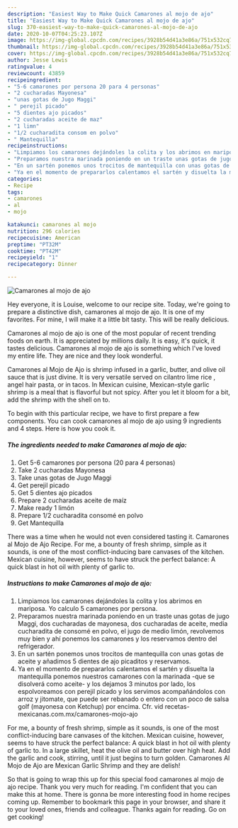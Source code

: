 ```yaml
---
description: "Easiest Way to Make Quick Camarones al mojo de ajo"
title: "Easiest Way to Make Quick Camarones al mojo de ajo"
slug: 370-easiest-way-to-make-quick-camarones-al-mojo-de-ajo
date: 2020-10-07T04:25:23.107Z
image: https://img-global.cpcdn.com/recipes/3928b54d41a3e86a/751x532cq70/camarones-al-mojo-de-ajo-foto-principal.jpg
thumbnail: https://img-global.cpcdn.com/recipes/3928b54d41a3e86a/751x532cq70/camarones-al-mojo-de-ajo-foto-principal.jpg
cover: https://img-global.cpcdn.com/recipes/3928b54d41a3e86a/751x532cq70/camarones-al-mojo-de-ajo-foto-principal.jpg
author: Jesse Lewis
ratingvalue: 4
reviewcount: 43859
recipeingredient:
- "5-6 camarones por persona 20 para 4 personas"
- "2 cucharadas Mayonesa"
- "unas gotas de Jugo Maggi"
- " perejil picado"
- "5 dientes ajo picados"
- "2 cucharadas aceite de maz"
- "1 limn"
- "1/2 cucharadita consom en polvo"
- " Mantequilla"
recipeinstructions:
- "Limpiamos los camarones dejándoles la colita y los abrimos en mariposa. Yo calculo 5 camarones por persona."
- "Preparamos nuestra marinada poniendo en un traste unas gotas de jugo Maggi, dos cucharadas de mayonesa, dos cucharadas de aceite, media cucharadita de consomé en polvo, el jugo de medio limón, revolvemos muy bien y ahí ponemos los camarones y los reservamos dentro del refrigerador."
- "En un sartén ponemos unos trocitos de mantequilla con unas gotas de aceite y añadimos 5 dientes de ajo picaditos y reservamos."
- "Ya en el momento de prepararlos calentamos el sartén y disuelta la mantequilla ponemos nuestros camarones con la marinada -que se disolverá como aceite- y los dejamos 3 minutos por lado, los espolvoreamos con perejil picado y los servimos acompañándolos con arroz y jitomate, que puede ser rebanado o entero con un poco de salsa golf (mayonesa con Ketchup) por encima. Cfr. vid recetas-mexicanas.com.mx/camarones-mojo-ajo"
categories:
- Recipe
tags:
- camarones
- al
- mojo

katakunci: camarones al mojo 
nutrition: 296 calories
recipecuisine: American
preptime: "PT32M"
cooktime: "PT42M"
recipeyield: "1"
recipecategory: Dinner

---
```



![Camarones al mojo de ajo](https://img-global.cpcdn.com/recipes/3928b54d41a3e86a/751x532cq70/camarones-al-mojo-de-ajo-foto-principal.jpg)

Hey everyone, it is Louise, welcome to our recipe site. Today, we're going to prepare a distinctive dish, camarones al mojo de ajo. It is one of my favorites. For mine, I will make it a little bit tasty. This will be really delicious.

Camarones al mojo de ajo is one of the most popular of recent trending foods on earth. It is appreciated by millions daily. It is easy, it's quick, it tastes delicious. Camarones al mojo de ajo is something which I've loved my entire life. They are nice and they look wonderful.

Camarones al Mojo de Ajo is shrimp infused in a garlic, butter, and olive oil sauce that is just divine. It is very versatile served on cilantro lime rice , angel hair pasta, or in tacos. In Mexican cuisine, Mexican-style garlic shrimp is a meal that is flavorful but not spicy. After you let it bloom for a bit, add the shrimp with the shell on to.


To begin with this particular recipe, we have to first prepare a few components. You can cook camarones al mojo de ajo using 9 ingredients and 4 steps. Here is how you cook it.

<!--inarticleads1-->

##### The ingredients needed to make Camarones al mojo de ajo:

1. Get 5-6 camarones por persona (20 para 4 personas)
1. Take 2 cucharadas Mayonesa
1. Take unas gotas de Jugo Maggi
1. Get  perejil picado
1. Get 5 dientes ajo picados
1. Prepare 2 cucharadas aceite de maíz
1. Make ready 1 limón
1. Prepare 1/2 cucharadita consomé en polvo
1. Get  Mantequilla


There was a time when he would not even considered tasting it. Camarones al Mojo de Ajo Recipe. For me, a bounty of fresh shrimp, simple as it sounds, is one of the most conflict-inducing bare canvases of the kitchen. Mexican cuisine, however, seems to have struck the perfect balance: A quick blast in hot oil with plenty of garlic to. 

<!--inarticleads2-->

##### Instructions to make Camarones al mojo de ajo:

1. Limpiamos los camarones dejándoles la colita y los abrimos en mariposa. Yo calculo 5 camarones por persona.
1. Preparamos nuestra marinada poniendo en un traste unas gotas de jugo Maggi, dos cucharadas de mayonesa, dos cucharadas de aceite, media cucharadita de consomé en polvo, el jugo de medio limón, revolvemos muy bien y ahí ponemos los camarones y los reservamos dentro del refrigerador.
1. En un sartén ponemos unos trocitos de mantequilla con unas gotas de aceite y añadimos 5 dientes de ajo picaditos y reservamos.
1. Ya en el momento de prepararlos calentamos el sartén y disuelta la mantequilla ponemos nuestros camarones con la marinada -que se disolverá como aceite- y los dejamos 3 minutos por lado, los espolvoreamos con perejil picado y los servimos acompañándolos con arroz y jitomate, que puede ser rebanado o entero con un poco de salsa golf (mayonesa con Ketchup) por encima. Cfr. vid recetas-mexicanas.com.mx/camarones-mojo-ajo


For me, a bounty of fresh shrimp, simple as it sounds, is one of the most conflict-inducing bare canvases of the kitchen. Mexican cuisine, however, seems to have struck the perfect balance: A quick blast in hot oil with plenty of garlic to. In a large skillet, heat the olive oil and butter over high heat. Add the garlic and cook, stirring, until it just begins to turn golden. Camarones Al Mojo de Ajo are Mexican Garlic Shrimp and they are delish! 

So that is going to wrap this up for this special food camarones al mojo de ajo recipe. Thank you very much for reading. I'm confident that you can make this at home. There is gonna be more interesting food in home recipes coming up. Remember to bookmark this page in your browser, and share it to your loved ones, friends and colleague. Thanks again for reading. Go on get cooking!
